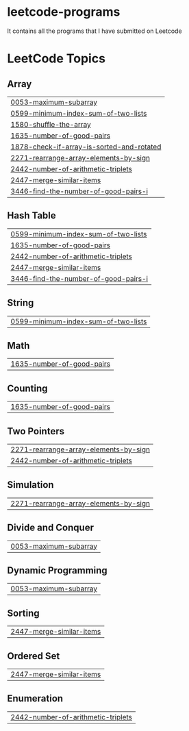 # leetcode-programs
It contains all the programs that I have submitted on Leetcode

<!---LeetCode Topics Start-->
# LeetCode Topics
## Array
|  |
| ------- |
| [0053-maximum-subarray](https://github.com/ssshekhu53/leetcode-programs/tree/master/0053-maximum-subarray) |
| [0599-minimum-index-sum-of-two-lists](https://github.com/ssshekhu53/leetcode-programs/tree/master/0599-minimum-index-sum-of-two-lists) |
| [1580-shuffle-the-array](https://github.com/ssshekhu53/leetcode-programs/tree/master/1580-shuffle-the-array) |
| [1635-number-of-good-pairs](https://github.com/ssshekhu53/leetcode-programs/tree/master/1635-number-of-good-pairs) |
| [1878-check-if-array-is-sorted-and-rotated](https://github.com/ssshekhu53/leetcode-programs/tree/master/1878-check-if-array-is-sorted-and-rotated) |
| [2271-rearrange-array-elements-by-sign](https://github.com/ssshekhu53/leetcode-programs/tree/master/2271-rearrange-array-elements-by-sign) |
| [2442-number-of-arithmetic-triplets](https://github.com/ssshekhu53/leetcode-programs/tree/master/2442-number-of-arithmetic-triplets) |
| [2447-merge-similar-items](https://github.com/ssshekhu53/leetcode-programs/tree/master/2447-merge-similar-items) |
| [3446-find-the-number-of-good-pairs-i](https://github.com/ssshekhu53/leetcode-programs/tree/master/3446-find-the-number-of-good-pairs-i) |
## Hash Table
|  |
| ------- |
| [0599-minimum-index-sum-of-two-lists](https://github.com/ssshekhu53/leetcode-programs/tree/master/0599-minimum-index-sum-of-two-lists) |
| [1635-number-of-good-pairs](https://github.com/ssshekhu53/leetcode-programs/tree/master/1635-number-of-good-pairs) |
| [2442-number-of-arithmetic-triplets](https://github.com/ssshekhu53/leetcode-programs/tree/master/2442-number-of-arithmetic-triplets) |
| [2447-merge-similar-items](https://github.com/ssshekhu53/leetcode-programs/tree/master/2447-merge-similar-items) |
| [3446-find-the-number-of-good-pairs-i](https://github.com/ssshekhu53/leetcode-programs/tree/master/3446-find-the-number-of-good-pairs-i) |
## String
|  |
| ------- |
| [0599-minimum-index-sum-of-two-lists](https://github.com/ssshekhu53/leetcode-programs/tree/master/0599-minimum-index-sum-of-two-lists) |
## Math
|  |
| ------- |
| [1635-number-of-good-pairs](https://github.com/ssshekhu53/leetcode-programs/tree/master/1635-number-of-good-pairs) |
## Counting
|  |
| ------- |
| [1635-number-of-good-pairs](https://github.com/ssshekhu53/leetcode-programs/tree/master/1635-number-of-good-pairs) |
## Two Pointers
|  |
| ------- |
| [2271-rearrange-array-elements-by-sign](https://github.com/ssshekhu53/leetcode-programs/tree/master/2271-rearrange-array-elements-by-sign) |
| [2442-number-of-arithmetic-triplets](https://github.com/ssshekhu53/leetcode-programs/tree/master/2442-number-of-arithmetic-triplets) |
## Simulation
|  |
| ------- |
| [2271-rearrange-array-elements-by-sign](https://github.com/ssshekhu53/leetcode-programs/tree/master/2271-rearrange-array-elements-by-sign) |
## Divide and Conquer
|  |
| ------- |
| [0053-maximum-subarray](https://github.com/ssshekhu53/leetcode-programs/tree/master/0053-maximum-subarray) |
## Dynamic Programming
|  |
| ------- |
| [0053-maximum-subarray](https://github.com/ssshekhu53/leetcode-programs/tree/master/0053-maximum-subarray) |
## Sorting
|  |
| ------- |
| [2447-merge-similar-items](https://github.com/ssshekhu53/leetcode-programs/tree/master/2447-merge-similar-items) |
## Ordered Set
|  |
| ------- |
| [2447-merge-similar-items](https://github.com/ssshekhu53/leetcode-programs/tree/master/2447-merge-similar-items) |
## Enumeration
|  |
| ------- |
| [2442-number-of-arithmetic-triplets](https://github.com/ssshekhu53/leetcode-programs/tree/master/2442-number-of-arithmetic-triplets) |
<!---LeetCode Topics End-->